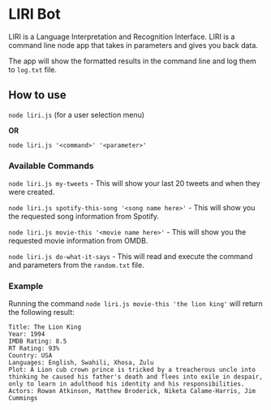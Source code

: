 # LIRI Bot

LIRI is a Language Interpretation and Recognition Interface. 
LIRI is a command line node app that takes in parameters and gives you back data.

The app will show the formatted results in the command line and log them to `log.txt` file.

## How to use
`node liri.js` (for a user selection menu)

**OR**

`node liri.js '<command>' '<parameter>'`

### Available Commands
`node liri.js my-tweets` - This will show your last 20 tweets and when they were created.

`node liri.js spotify-this-song '<song name here>'` - This will show you the requested song information from Spotify.

`node liri.js movie-this '<movie name here>'` - This will show you the requested movie information from OMDB.

`node liri.js do-what-it-says` - This will read and execute the command and parameters from the `random.txt` file.

### Example
Running the command `node liri.js movie-this 'the lion king'` will return the following result:
```
Title: The Lion King
Year: 1994
IMDB Rating: 8.5
RT Rating: 93%
Country: USA
Languages: English, Swahili, Xhosa, Zulu
Plot: A Lion cub crown prince is tricked by a treacherous uncle into thinking he caused his father's death and flees into exile in despair, only to learn in adulthood his identity and his responsibilities.
Actors: Rowan Atkinson, Matthew Broderick, Niketa Calame-Harris, Jim Cummings
```
